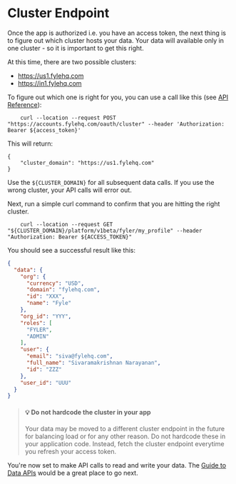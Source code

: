 # Cluster Endpoint

Once the app is authorized i.e. you have an access token, the next thing is to figure out which cluster hosts your data. Your data will available only in one cluster - so it is important to get this right.

At this time, there are two possible clusters:
* https://us1.fylehq.com
* https://in1.fylehq.com 


To figure out which one is right for you, you can use a call like this (see [API Reference](https://docs.fylehq.com/docs/fyle-platform-docs/b3A6MjgyNzIxNjk-get-data-cluster)):

```
    curl --location --request POST "https://accounts.fylehq.com/oauth/cluster" --header 'Authorization: Bearer ${access_token}'
```

This will return:

```
{
    "cluster_domain": "https://us1.fylehq.com"
}
```

Use the `${CLUSTER_DOMAIN}` for all subsequent data calls. If you use the wrong cluster, your API calls will error out.

Next, run a simple curl command to confirm that you are hitting the right cluster.

```
    curl --location --request GET "${CLUSTER_DOMAIN}/platform/v1beta/fyler/my_profile" --header "Authorization: Bearer ${ACCESS_TOKEN}"
```

You should see a successful result like this:

```json
{
  "data": {
    "org": {
      "currency": "USD",
      "domain": "fylehq.com",
      "id": "XXX",
      "name": "Fyle"
    },
    "org_id": "YYY",
    "roles": [
      "FYLER",
      "ADMIN"
    ],
    "user": {
      "email": "siva@fylehq.com",
      "full_name": "Sivaramakrishnan Narayanan",
      "id": "ZZZ"
    },
    "user_id": "UUU"
  }
}
```

<!-- theme: warning -->
> #### 💡 Do not hardcode the cluster in your app
>
> Your data may be moved to a different cluster endpoint in the future for balancing load or for any other reason. Do not hardcode these in your application code. Instead, fetch the cluster endpoint everytime you refresh your access token.


You're now set to make API calls to read and write your data. The [Guide to Data APIs](./guide-data-apis.md) would be a great place to go next.